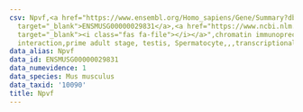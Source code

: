 ```yaml
---
csv: Npvf,<a href="https://www.ensembl.org/Homo_sapiens/Gene/Summary?db=core;g=ENSMUSG00000029831"
  target="_blank">ENSMUSG00000029831</a>,<a href="https://www.ncbi.nlm.nih.gov/pubmed/25450459"
  target="_blank"><i class="fas fa-file"></i></a>",chromatin immunoprecipitation assay,direct
  interaction,prime adult stage, testis, Spermatocyte,,,transcriptional regulation,
data_alias: Npvf
data_id: ENSMUSG00000029831
data_numevidence: 1
data_species: Mus musculus
data_taxid: '10090'
title: Npvf
---
```

